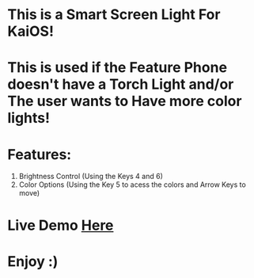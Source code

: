 <h1>This is a Smart Screen Light For KaiOS!</h1>
<h1>This is used if the Feature Phone doesn't have a Torch Light and/or The user wants to Have more color lights!</h1>
<h1>Features:</h1>
<ol>
  <li>Brightness Control (Using the Keys 4 and 6)</li>
  <li>Color Options (Using the Key 5 to acess the colors and Arrow Keys to move)</li>
</ol>
<h1>Live Demo <a href='https://fnafrad.github.io/Smart-Screen-Light-Kaios/'>Here</a></h1>
<h1>Enjoy :)</h1>
